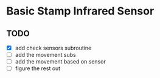 # Basic Stamp Infrared Sensor

## TODO
* [X] add check sensors subroutine
* [ ] add the movement subs
* [ ] add the movement based on sensor
* [ ] figure the rest out